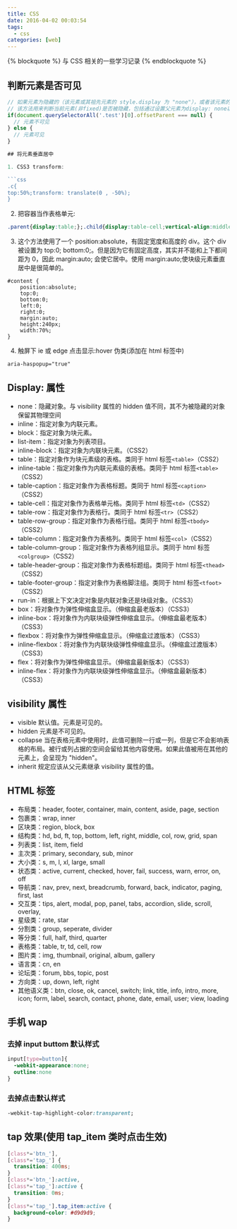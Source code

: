 ```yaml
---
title: CSS
date: 2016-04-02 00:03:54
tags:
  - css
categories: [web]
---
```


{% blockquote %} 与 CSS 相关的一些学习记录 {% endblockquote %}

<!--more-->

## 判断元素是否可见

```js
// 如果元素为隐藏的（该元素或其祖先元素的 style.display 为 "none"），或者该元素的 style.position 被设为 "fixed"，则该属性返回 null。
// 该方法用来判断当前元素(非fixed)是否被隐藏，包括通过设置父元素为display: none以及自己本身为none的情况。
if(document.querySelectorAll('.test')[0].offsetParent === null) {
  // 元素不可见
} else {
  // 元素可见
}

```

```js
## 将元素垂直居中

1. CSS3 transform:

```css
.c{
top:50%;transform: translate(0 , -50%);
}
```

2. 把容器当作表格单元:

```css
.parent{display:table;};.child{display:table-cell;vertical-align:middle;}
```

3. 这个方法使用了一个 position:absolute，有固定宽度和高度的 div。这个 div 被设置为 top:0; bottom:0;。但是因为它有固定高度，其实并不能和上下都间距为 0，因此 margin:auto; 会使它居中。使用 margin:auto;使块级元素垂直居中是很简单的。

```
#content {
    position:absolute;
    top:0;
    bottom:0;
    left:0;
    right:0;
    margin:auto;
    height:240px;
    width:70%;
}
```

4. 触屏下 ie 或 edge 点击显示:hover 伪类(添加在 html 标签中)

```html
aria-haspopup="true"
```

## Display: 属性

- none：隐藏对象。与 visibility 属性的 hidden 值不同，其不为被隐藏的对象保留其物理空间
- inline：指定对象为内联元素。
- block：指定对象为块元素。
- list-item：指定对象为列表项目。
- inline-block：指定对象为内联块元素。（CSS2）
- table：指定对象作为块元素级的表格。类同于 html 标签`<table>`（CSS2）
- inline-table：指定对象作为内联元素级的表格。类同于 html 标签`<table>`（CSS2）
- table-caption：指定对象作为表格标题。类同于 html 标签`<caption>`（CSS2）
- table-cell：指定对象作为表格单元格。类同于 html 标签`<td>`（CSS2）
- table-row：指定对象作为表格行。类同于 html 标签`<tr>`（CSS2）
- table-row-group：指定对象作为表格行组。类同于 html 标签`<tbody>`（CSS2）
- table-column：指定对象作为表格列。类同于 html 标签`<col>`（CSS2）
- table-column-group：指定对象作为表格列组显示。类同于 html 标签`<colgroup>`（CSS2）
- table-header-group：指定对象作为表格标题组。类同于 html 标签`<thead>`（CSS2）
- table-footer-group：指定对象作为表格脚注组。类同于 html 标签`<tfoot>`（CSS2）
- run-in：根据上下文决定对象是内联对象还是块级对象。（CSS3）
- box：将对象作为弹性伸缩盒显示。（伸缩盒最老版本）（CSS3）
- inline-box：将对象作为内联块级弹性伸缩盒显示。（伸缩盒最老版本）（CSS3）
- flexbox：将对象作为弹性伸缩盒显示。（伸缩盒过渡版本）（CSS3）
- inline-flexbox：将对象作为内联块级弹性伸缩盒显示。（伸缩盒过渡版本）（CSS3）
- flex：将对象作为弹性伸缩盒显示。（伸缩盒最新版本）（CSS3）
- inline-flex：将对象作为内联块级弹性伸缩盒显示。（伸缩盒最新版本）（CSS3）

## visibility 属性

- visible 默认值。元素是可见的。
- hidden 元素是不可见的。
- collapse 当在表格元素中使用时，此值可删除一行或一列，但是它不会影响表格的布局。被行或列占据的空间会留给其他内容使用。如果此值被用在其他的元素上，会呈现为 "hidden"。
- inherit 规定应该从父元素继承 visibility 属性的值。

## HTML 标签

- 布局类：header, footer, container, main, content, aside, page, section
- 包裹类：wrap, inner
- 区块类：region, block, box
- 结构类：hd, bd, ft, top, bottom, left, right, middle, col, row, grid, span
- 列表类：list, item, field
- 主次类：primary, secondary, sub, minor
- 大小类：s, m, l, xl, large, small
- 状态类：active, current, checked, hover, fail, success, warn, error, on, off
- 导航类：nav, prev, next, breadcrumb, forward, back, indicator, paging, first, last
- 交互类：tips, alert, modal, pop, panel, tabs, accordion, slide, scroll, overlay,
- 星级类：rate, star
- 分割类：group, seperate, divider
- 等分类：full, half, third, quarter
- 表格类：table, tr, td, cell, row
- 图片类：img, thumbnail, original, album, gallery
- 语言类：cn, en
- 论坛类：forum, bbs, topic, post
- 方向类：up, down, left, right
- 其他语义类：btn, close, ok, cancel, switch; link, title, info, intro, more, icon; form, label, search, contact, phone, date, email, user; view, loading

## 手机 wap

### 去掉 input buttom 默认样式

```css
input[type=button]{
  -webkit-appearance:none;
  outline:none
}
```

### 去掉点击默认样式

```css
-webkit-tap-highlight-color:transparent;
```

## tap 效果(使用 tap_item 类时点击生效)

```css
[class*='btn_'],
[class*='tap_'] {
  transition: 400ms;
}
[class*='btn_']:active,
[class*='tap_']:active {
  transition: 0ms;
}
[class*='tap_'].tap_item:active {
  background-color: #d9d9d9;
}
```
